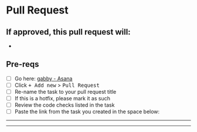# Pull Request 

## If approved, this pull request will:

-

## Pre-reqs

- [ ] Go here: [gabby - Asana](https://app.asana.com/0/35737884613515/list)
- [ ] Click <kbd>+ Add new</kbd> > <kbd>Pull Request</kbd>
- [ ] Re-name the task to your pull request title
- [ ] If this is a hotfix, please mark it as such
- [ ] Review the code checks listed in the task
- [ ] Paste the link from the task you created in the space below:

---

---
